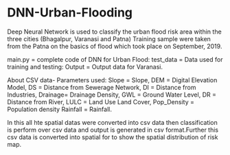 # DNN-Urban-Flooding
Deep Neural Network is used to classify the urban flood risk area within the three cities (Bhagalpur, Varanasi and Patna)
Training sample were taken from the Patna on the basics of flood which took place on September, 2019.

main.py = complete code of DNN for Urban Flood:
test_data = Data used for training and testing:
Output = Output data for Varanasi.

About CSV data-
Parameters used:
Slope = Slope,
DEM = Digital Elevation Model,
DS = Distance from Sewerage Network,
DI = Distance from Industries,
Drainage= Drainage Density,
GWL = Ground Water Level,
DR = Distance from River,
LULC = Land Use Land Cover,
Pop_Density = Population density
Rainfall = Rainfall.

In this all hte spatial datas were converted into csv data then classification is perform over csv data and output is generated in csv format.Further this csv data is converted into spatial for to show the spatial distribution of risk map.


